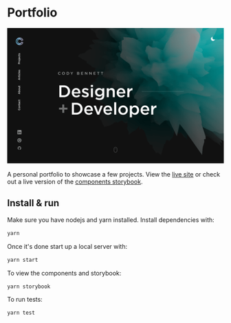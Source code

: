 # Portfolio

[![Site preview](/public/social-image.png)](https://codyb.co)

A personal portfolio to showcase a few projects. View the [live site](https://codyb.co) or check out a live version of the [components storybook](https://storybook.codyb.co).

## Install & run

Make sure you have nodejs and yarn installed. Install dependencies with:

```bash
yarn
```

Once it's done start up a local server with:

```bash
yarn start
```

To view the components and storybook:

```bash
yarn storybook
```

To run tests:

```bash
yarn test
```
